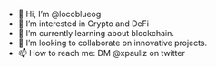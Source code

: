 - 👋 Hi, I’m @locoblueog
- 👀 I’m interested in Crypto and DeFi
- 🌱 I’m currently learning about blockchain.
- 💞️ I’m looking to collaborate on innovative projects.
- 📫 How to reach me: DM @xpauliz on twitter

<!---
locoblueog/locoblueog is a ✨ special ✨ repository because its `README.md` (this file) appears on your GitHub profile.
You can click the Preview link to take a look at your changes.
--->
